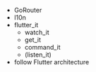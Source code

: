 - GoRouter
- l10n
- flutter_it
  - watch_it
  - get_it
  - command_it
  - (listen_it)
- follow Flutter architecture
